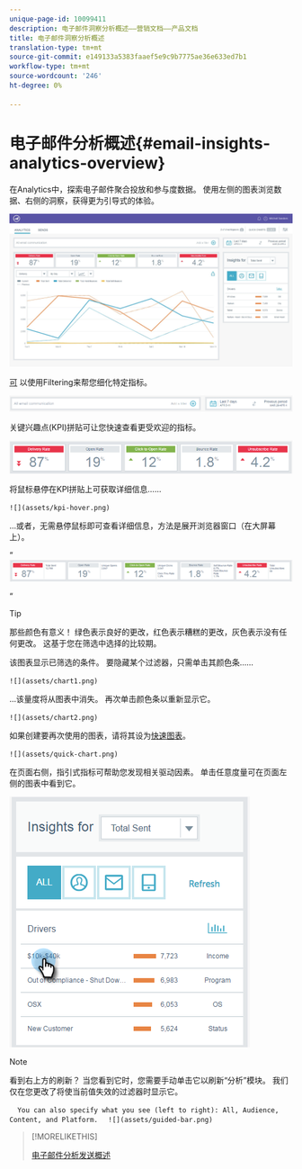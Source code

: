 ```yaml
---
unique-page-id: 10099411
description: 电子邮件洞察分析概述——营销文档——产品文档
title: 电子邮件洞察分析概述
translation-type: tm+mt
source-git-commit: e149133a5383faaef5e9c9b7775ae36e633ed7b1
workflow-type: tm+mt
source-wordcount: '246'
ht-degree: 0%

---
```



# 电子邮件分析概述{#email-insights-analytics-overview}

在Analytics中，探索电子邮件聚合投放和参与度数据。 使用左侧的图表浏览数据、右侧的洞察，获得更为引导式的体验。

![](assets/emailanalytics-1.jpg)

[可](filtering-in-email-insights.md) 以使用Filtering来帮您细化特定指标。

![](assets/filter-field.png)

关键兴趣点(KPI)拼贴可让您快速查看更受欢迎的指标。

![](assets/kpi.png)

将鼠标悬停在KPI拼贴上可获取详细信息……

` ![](assets/kpi-hover.png)  
`

...或者，无需悬停鼠标即可查看详细信息，方法是展开浏览器窗口（在大屏幕上）。

“ ![](assets/kpi-wide.png)

“

>[!TIP]
>
>那些颜色有意义！ 绿色表示良好的更改，红色表示糟糕的更改，灰色表示没有任何更改。 这基于您在筛选中选择的比较期。

该图表显示已筛选的条件。 要隐藏某个过滤器，只需单击其颜色条……

` ![](assets/chart1.png)  
`

...该量度将从图表中消失。 再次单击颜色条以重新显示它。

` ![](assets/chart2.png)  
`

如果创建要再次使用的图表，请将其设为[快速图表](email-insights-quick-charts.md)。

` ![](assets/quick-chart.png)  
`

在页面右侧，指引式指标可帮助您发现相关驱动因素。 单击任意度量可在页面左侧的图表中看到它。

![](assets/guided-metrics-ps.png)

>[!NOTE]
>
>看到右上方的刷新？ 当您看到它时，您需要手动单击它以刷新“分析”模块。 我们仅在您更改了将使当前值失效的过滤器时显示它。

`  
You can also specify what you see (left to right): All, Audience, Content, and Platform.  
`  ` ![](assets/guided-bar.png)  
`

>[!MORELIKETHIS]
>
>[电子邮件分析发送概述](email-insights-sends-overview.md)

